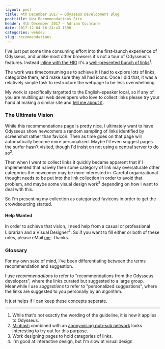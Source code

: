 ```yaml
---
layout: post
title: 4th December 2017 — Odysseus Development Blog
posttitle: New Recommendations Site
header: 4th December 2017 — Adrian Cochrane
date: 2017-12-04 16:24:43 1300
categories: webdev
slug: recommendations
---
```


I've just put some time consuming effort into the first-launch experience of Odysseus, and unlike most other browsers it's not a tour of Odysseus's features. Instead [inline with the HIG](https://elementary.io/docs/human-interface-guidelines#first-launch-experience) it's a [well-presented bunch of links](https://alcinnz.github.io/Odysseus-recommendations/)<sup title="While that's not exactly the wording of the guideline, it is how it applies to Odysseus">1</sup>. 

The work was timeconsuming as to achieve it I had to explore lots of links, categorize them, and make sure they all had icons. Once I did that, it was a relatively simple task to restructure the webpage to be less overwhelming. 

My work is specifically targetted to the English-speaker local, so if any of you are multilingual web developers who love to collect links please try your hand at making a similar site and [tell me about it](https://github.com/alcinnz/Odysseus-recommendations/issues). 

### The Ultimate Vision
While this recommendations page is pretty nice, I ultimately want to have Odysseus show newcomers a random sampling of links identified by screenshot rather than favicon. Then as time goes on that page will automatically become more personalized. Maybe I'll even suggest pages the surfer hasn't visited, though I'd insist on not using a central server to do so<sup title="Minhash combined with an anonymising pub-sub network looks interesting to try out for this purpose.">2</sup>.

Then when I went to collect links it quickly became apparent that if I implemented that naively then some category of link may oversaturate other categories the newcomer may be more interested in. Careful organizational thought needs to be put into the link collection in order to avoid that problem, and maybe some visual design work<sup title="Work designing pages to hold categories of links">3</sup> depending on how I want to deal with this. 

So I'm presenting my collection as categorized favicons in order to get the crowdsourcing started. 

#### Help Wanted

In order to achieve that vision, I need help from a casual or professional Librarian and a Visual Designer<sup title="I'm good at interactive design, but I'm slow at visual design.">4</sup>. So if you want to fill either or both of these roles, please eMail [me](mailto:alcinnz@lavabit.com). Thanks. 

### Glossary
For my own sake of mind, I've been differentiating between the terms recommendation and suggestion. 

I use *recommendations* to refer to "recommendations from the Odysseus developers", where the links curated but suggested to a large group. Meanwhile I use *suggestions* to refer to "personalized suggestions", where the links are suggested to you personally by an algorithm. 

It just helps if I can keep these concepts seperate. 

---

1. While that's not exactly the wording of the guideline, it is how it applies to Odysseus. 
2. [Minhash](https://robertheaton.com/2014/05/02/jaccard-similarity-and-minhash-for-winners/) combined with an [anonymising pub-sub network](https://ipfs.io/blog/25-pubsub/) looks interesting to try out for this purpose.
3. Work designing pages to hold categories of links. 
4. I'm good at interactive design, but I'm slow at visual design.
